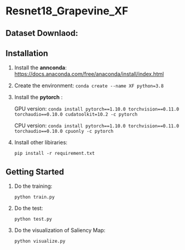 # Resnet18_Grapevine_XF
## Dataset Downlaod:

## Installation
1. Install the **annconda**: https://docs.anaconda.com/free/anaconda/install/index.html
2. Create the environment:
   `conda create --name XF python=3.8`
4. Install the **pytorch** :
   
   GPU version: `conda install pytorch==1.10.0 torchvision==0.11.0 torchaudio==0.10.0 cudatoolkit=10.2 -c pytorch`
   
   CPU version: `conda install pytorch==1.10.0 torchvision==0.11.0 torchaudio==0.10.0 cpuonly -c pytorch`
5. Install other libiraries:
   
   `pip install -r requirement.txt`
## Getting Started
1. Do the training:

   `python train.py`
2. Do the test:

   `python test.py`
3. Do the visualization of Saliency Map:
   
   `python visualize.py`

